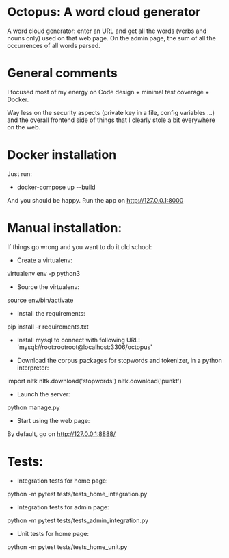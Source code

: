 # Octopus: A word cloud generator

A word cloud generator: enter an URL and get all the words (verbs and nouns only)
used on that web page. On the admin page, the sum of all the occurrences
of all words parsed.

# General comments

I focused most of my energy on Code design + minimal test coverage + Docker.

Way less on the security aspects (private key in a file, config variables ...)
and the overall frontend side of things that I clearly stole a bit
everywhere on the web.


# Docker installation

Just run:

- docker-compose up --build

And you should be happy. Run the app on http://127.0.0.1:8000


# Manual installation:

If things go wrong and you want to do it old school:

- Create a virtualenv:

virtualenv env -p python3

- Source the virtualenv:

source env/bin/activate

- Install the requirements:

pip install -r requirements.txt

- Install mysql to connect with following URL:
'mysql://root:rootroot@localhost:3306/octopus'

- Download the corpus packages for stopwords and tokenizer, in a python interpreter:

import nltk
nltk.download('stopwords')
nltk.download('punkt')

- Launch the server:

python manage.py

- Start using the web page:

By default, go on http://127.0.0.1:8888/


# Tests:

- Integration tests for home page:

python -m pytest tests/tests_home_integration.py

- Integration tests for admin page:

python -m pytest tests/tests_admin_integration.py

- Unit tests for home page:

python -m pytest tests/tests_home_unit.py